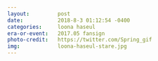 ```yaml
---
layout:         post
date:           2018-8-3 01:12:54 -0400
categories:     loona haseul
era-or-event:   2017.05 fansign
photo-credit:   https://twitter.com/Spring_gif
img:            loona-haseul-stare.jpg
---
```

